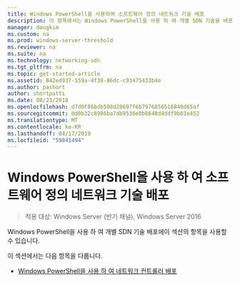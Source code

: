 ```yaml
---
title: Windows PowerShell을 사용하여 소프트웨어 정의 네트워크 기술 배포
description: 이 항목에서는 Windows PowerShell을 사용 하 여 개별 SDN 기술을 배포 하는 방법은 정보에 대 한 링크를 제공 합니다.
manager: dougkim
ms.custom: na
ms.prod: windows-server-threshold
ms.reviewer: na
ms.suite: na
ms.technology: networking-sdn
ms.tgt_pltfrm: na
ms.topic: get-started-article
ms.assetid: 842ed937-559a-4f30-86dc-c93475433b4e
ms.author: pashort
author: shortpatti
ms.date: 08/23/2018
ms.openlocfilehash: d7d0f86bdb508d28697f6b7976856516840d65af
ms.sourcegitcommit: 0d0b32c8986ba7db9536e0b8648d4ddf9b03e452
ms.translationtype: MT
ms.contentlocale: ko-KR
ms.lasthandoff: 04/17/2019
ms.locfileid: "59841494"
---
```

# <a name="deploy-software-defined-network-technologies-using-windows-powershell"></a>Windows PowerShell을 사용 하 여 소프트웨어 정의 네트워크 기술 배포

>적용 대상: Windows Server (반기 채널), Windows Server 2016

Windows PowerShell을 사용 하 여 개별 SDN 기술 배포에이 섹션의 항목을 사용할 수 있습니다.  
  
이 섹션에서는 다음 항목을 다룹니다.  
  
-   [Windows PowerShell을 사용 하 여 네트워크 컨트롤러 배포](Deploy-Network-Controller-using-Windows-PowerShell.md)  
  
 
  


